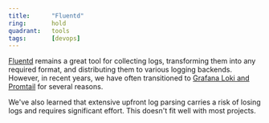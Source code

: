 ```yaml
---
title:      "Fluentd"
ring:       hold
quadrant:   tools
tags:       [devops]
---
```


[Fluentd](https://www.fluentd.org) remains a great tool for collecting logs, transforming them into any required format, and distributing them to various logging backends. However, in recent years, we have often transitioned to [Grafana Loki and Promtail](/platforms-and-aoe-services/loki/) for several reasons.

We've also learned that extensive upfront log parsing carries a risk of losing logs and requires significant effort. This doesn't fit well with most projects.
